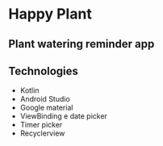 # Happy Plant

## Plant watering reminder app

## Technologies

- Kotlin
- Android Studio 
- Google material
- ViewBinding e date picker
- Timer picker
- Recyclerview
